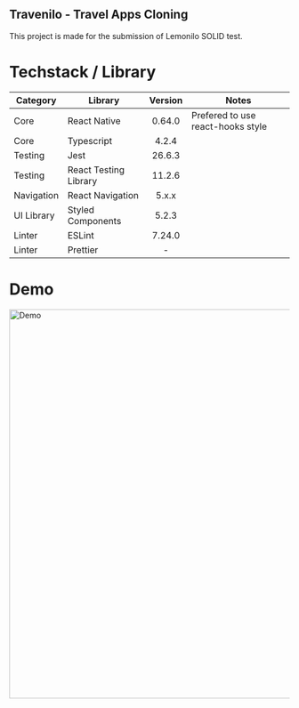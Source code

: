 ## Travenilo - Travel Apps Cloning

This project is made for the submission of Lemonilo SOLID test.

# Techstack / Library

| Category   | Library               | Version | Notes                             |
| ---------- | --------------------- | :-----: | --------------------------------- |
| Core       | React Native          | 0.64.0  | Prefered to use react-hooks style |
| Core       | Typescript            |  4.2.4  |
| Testing    | Jest                  | 26.6.3  |
| Testing    | React Testing Library | 11.2.6  |
| Navigation | React Navigation      |  5.x.x  |
| UI Library | Styled Components     |  5.2.3  |
| Linter     | ESLint                | 7.24.0  |
| Linter     | Prettier              |    -    |

# Demo

<img src="demo/travenilo-demo.gif" alt="Demo" height="700">
